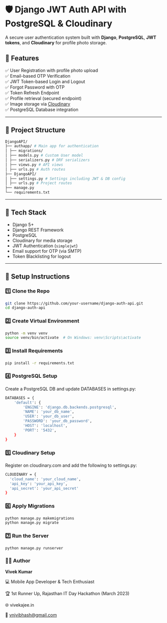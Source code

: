 # 🛡️ Django JWT Auth API with PostgreSQL & Cloudinary

A secure user authentication system built with **Django**, **PostgreSQL**, **JWT tokens**, and **Cloudinary** for profile photo storage.

## 📌 Features
✅ User Registration with profile photo upload  
✅ Email-based OTP Verification  
✅ JWT Token-based Login and Logout  
✅ Forgot Password with OTP  
✅ Token Refresh Endpoint  
✅ Profile retrieval (secured endpoint)  
✅ Image storage via [Cloudinary](https://cloudinary.com/)  
✅ PostgreSQL Database integration  

---

## 📁 Project Structure
```bash
DjangoAPI/
├── authapp/ # Main app for authentication
│ ├── migrations/
│ ├── models.py # Custom User model
│ ├── serializers.py # DRF serializers
│ ├── views.py # API views
│ ├── urls.py # Auth routes
├── DjangoAPI/
│ ├── settings.py # Settings including JWT & DB config
│ ├── urls.py # Project routes
├── manage.py
└── requirements.txt
```
---

## 🔧 Tech Stack

- Django 5+
- Django REST Framework
- PostgreSQL
- Cloudinary for media storage
- JWT Authentication (`simplejwt`)
- Email support for OTP (via SMTP)
- Token Blacklisting for logout

---

## 🚀 Setup Instructions

### 1️⃣ Clone the Repo
```bash
git clone https://github.com/your-username/django-auth-api.git
cd django-auth-api
```

### 2️⃣ Create Virtual Environment
```bash
python -m venv venv
source venv/bin/activate  # On Windows: venv\Scripts\activate
```

### 3️⃣ Install Requirements
```bash
pip install -r requirements.txt
```

### 4️⃣ PostgreSQL Setup
Create a PostgreSQL DB and update DATABASES in settings.py:
```bash
DATABASES = {
    'default': {
        'ENGINE': 'django.db.backends.postgresql',
        'NAME': 'your_db_name',
        'USER': 'your_db_user',
        'PASSWORD': 'your_db_password',
        'HOST': 'localhost',
        'PORT': '5432',
    }
}
```

### 5️⃣ Cloudinary Setup
Register on cloudinary.com and add the following to settings.py:
```bash
CLOUDINARY = {
  'cloud_name': 'your_cloud_name',
  'api_key': 'your_api_key',
  'api_secret': 'your_api_secret'
}
```

### 6️⃣ Apply Migrations
```bash
python manage.py makemigrations
python manage.py migrate
```

### 7️⃣ Run the Server
```bash
python manage.py runserver
```

### 🧑‍💻 Author
**Vivek Kumar**

💻 Mobile App Developer & Tech Enthusiast

🏆 1st Runner Up, Rajasthan IT Day Hackathon (March 2023)

🌐 vivekajee.in

📧 vnjvibhash@gmail.com


